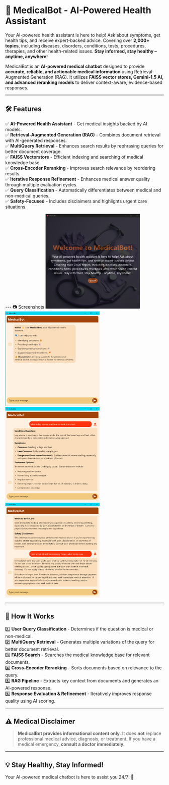 # 🏥 MedicalBot - AI-Powered Health Assistant

Your AI-powered health assistant is here to help! Ask about symptoms, get health tips, and receive expert-backed advice. Covering over **2,000+ topics**, including diseases, disorders, conditions, tests, procedures, therapies, and other health-related issues. **Stay informed, stay healthy – anytime, anywhere!**

MedicalBot is an **AI-powered medical chatbot** designed to provide **accurate, reliable, and actionable medical information** using Retrieval-Augmented Generation (RAG). It utilizes **FAISS vector stores, Gemini-1.5 AI, and advanced reranking models** to deliver context-aware, evidence-based responses.

---

## 🛠 Features
✅ **AI-Powered Health Assistant** - Get medical insights backed by AI models.<br>
✅ **Retrieval-Augmented Generation (RAG)** - Combines document retrieval with AI-generated responses.<br>
✅ **MultiQuery Retrieval** - Enhances search results by rephrasing queries for better document coverage.<br>
✅ **FAISS Vectorstore** - Efficient indexing and searching of medical knowledge base.<br>
✅ **Cross-Encoder Reranking** - Improves search relevance by reordering results.<br>
✅ **Iterative Response Refinement** - Enhances medical answer quality through multiple evaluation cycles.<br>
✅ **Query Classification** - Automatically differentiates between medical and non-medical queries.<br>
✅ **Safety-Focused** - Includes disclaimers and highlights urgent care situations.<br>


--- 📷 Screenshots
<img src="screenshots/1.png" width="300" height="300" />
<img src="screenshots/2.png" width="300" height="300" />
<img src="screenshots/3.png" width="300" height="300" />
<img src="screenshots/4.png" width="300" height="300" />



---

## 🏥 How It Works
1️⃣ **User Query Classification** - Determines if the question is medical or non-medical.<br>
2️⃣ **MultiQuery Retrieval** - Generates multiple variations of the query for better document retrieval.<br>
3️⃣ **FAISS Search** - Searches the medical knowledge base for relevant documents.<br>
4️⃣ **Cross-Encoder Reranking** - Sorts documents based on relevance to the query.<br>
5️⃣ **RAG Pipeline** - Extracts key context from documents and generates an AI-powered response.<br>
6️⃣ **Response Evaluation & Refinement** - Iteratively improves response quality using AI scoring.<br>

---

## ⚠️ Medical Disclaimer
> **MedicalBot provides informational content only.** It does **not** replace professional medical advice, diagnosis, or treatment. If you have a medical emergency, **consult a doctor immediately.**

---

## 💡 Stay Healthy, Stay Informed!
Your AI-powered medical chatbot is here to assist you 24/7! 🚀
